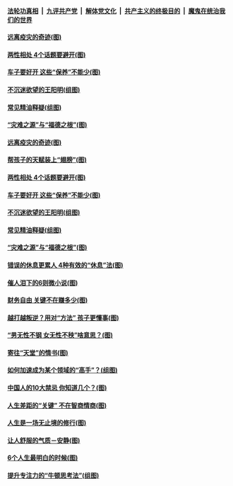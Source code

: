 

####  [法轮功真相](../../../../basic/blob/master/README.md?t=02050901) &nbsp;|&nbsp; [九评共产党](../../../../9ping.md/blob/master/README.md?t=02050901) &nbsp;|&nbsp; [解体党文化](../../../../jtdwh.md/blob/master/README.md?t=02050901)  &nbsp;|&nbsp; [共产主义的终极目的](../../../../gczydzjmd.md/blob/master/README.md?t=02050901) &nbsp;|&nbsp; [魔鬼在统治我们的世界](../../../../mgztzwmdsj.md/blob/master/README.md?t=02050901) 

#### [远离疫灾的奇迹(图)](../pages/p8/961245.md?t=02050901) 

#### [两性相处 4个话题要避开(图)](../pages/p8/961417.md?t=02050901) 

#### [车子要好开 这些“保养”不能少(图)](../pages/p8/961406.md?t=02050901) 

#### [不沉迷欲望的王阳明(组图)](../pages/p8/961226.md?t=02050901) 

#### [常见精油释疑(组图)](../pages/p8/960091.md?t=02050901) 

#### [“灾难之源”与“福德之根”(图)](../pages/p8/961297.md?t=02050901) 

#### [远离疫灾的奇迹(图)](../pages/p8/961245.md?t=02050901) 

#### [帮孩子的天赋装上“翅膀”(图)](../pages/p8/960095.md?t=02050901) 

#### [两性相处 4个话题要避开(图)](../pages/p8/961417.md?t=02050901) 

#### [车子要好开 这些“保养”不能少(图)](../pages/p8/961406.md?t=02050901) 

#### [不沉迷欲望的王阳明(组图)](../pages/p8/961226.md?t=02050901) 

#### [常见精油释疑(组图)](../pages/p8/960091.md?t=02050901) 

#### [“灾难之源”与“福德之根”(图)](../pages/p8/961297.md?t=02050901) 

#### [错误的休息更累人 4种有效的“休息”法(图)](../pages/p8/961182.md?t=02050901) 

#### [催人泪下的6则微小说(图)](../pages/p8/960664.md?t=02050901) 

#### [财务自由 关键不在赚多少(图)](../pages/p8/960288.md?t=02050901) 

#### [越打越叛逆？用对“方法” 孩子更懂事(图)](../pages/p8/961155.md?t=02050901) 

#### [“男无性不钢 女无性不秧”啥意思？(图)](../pages/p8/961051.md?t=02050901) 

#### [寄往“天堂”的情书(图)](../pages/p8/960649.md?t=02050901) 

#### [如何加速成为某个领域的“高手”？(组图)](../pages/p8/960096.md?t=02050901) 

#### [中国人的10大禁忌 你知道几个？(图)](../pages/p8/961039.md?t=02050901) 

#### [人生差距的“关键” 不在智商情商(图)](../pages/p8/960953.md?t=02050901) 

#### [人生是一场无止境的修行(图)](../pages/p8/960657.md?t=02050901) 

#### [让人舒服的气质－安静(图)](../pages/p8/960662.md?t=02050901) 

#### [6个人生最明白的时候(图)](../pages/p8/960656.md?t=02050901) 

#### [提升专注力的“牛顿思考法”(组图)](../pages/p8/960094.md?t=02050901) 

